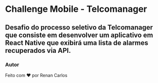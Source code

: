 # Challenge Mobile - Telcomanager
Desafio do processo seletivo da Telcomanager que consiste em desenvolver um aplicativo em React Native que exibirá uma lista de alarmes recuperados via API.
---
### Autor

Feito com ❤️ por Renan Carlos
